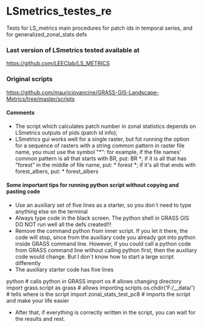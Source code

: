 # LSmetrics_testes_re
Tests for LS_metrics main procedures for patch ids in temporal series, and for generalized_zonal_stats defs

### Last version of LSmetrics tested available at
https://github.com/LEEClab/LS_METRICS

### Original scripts
https://github.com/mauriciovancine/GRASS-GIS-Landscape-Metrics/tree/master/scripts

#### Comments

- The script which calculates patch number in zonal statistics depends on LSmetrics outputs of pids (patch id info); 
- LSmetrics gui works well for a single raster, but fot running the option for a sequence of rasters with a string common pattern in raster file name, you must use the symbol "*": 
for example, if the file names' common pattern is all that starts with BR, put: BR *;
if it is all that has "forest" in the middle of file name, put: * forest *;
if it's all that ends with forest_albers, put: * forest_albers

#### Some important tips for running python script without copying and pasting code

- Use an auxiliary set of five lines as a starter, so you don´t need to type anything else on the terminal
- Always type code in the black screen. The python shell in GRASS GIS DO NOT run well all the defs created!!!
- Remove the command python from inner script. If you let it there, the code will stop, since from the auxiliary code you already got into python inside GRASS command line. However, if you could call a python code from GRASS command line without calling python first, then the auxiliary code would change. But I don´t know how to start a large script differently
- The auxiliary starter code has five lines

python # calls python in GRASS 
import os # allows changing directory
import grass.script as grass # allows importing scripts
os.chdir('F:/__data/') # tells where is the script
import zonal_stats_test_pc8 # imports the script and make your life easier

- After that, if everything is correctly written in the script, you can wait for the results and rest.




